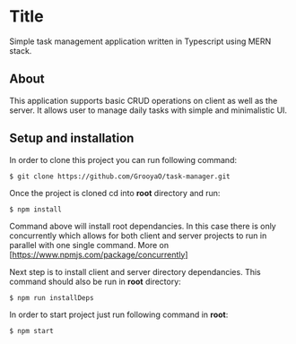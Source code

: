 
# Title

Simple task management application written in Typescript using MERN stack.

## About

This application supports basic CRUD operations on client as well as the server. It allows user to manage daily tasks with simple and minimalistic UI.

## Setup and installation
In order to clone this project you can run following command:
```
$ git clone https://github.com/GrooyaO/task-manager.git
```
Once the project is cloned cd into **root** directory and run:
```
$ npm install
```
Command above will install root dependancies. In this case there is only concurrently which allows for both client and server projects to run in parallel with one single command. More on [https://www.npmjs.com/package/concurrently]

Next step is to install client and server directory dependancies. This command should also be run in **root** directory:
```
$ npm run installDeps
```

In order to start project just run following command in **root**:
```
$ npm start
```
